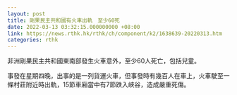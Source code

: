 ```yaml
---
layout: post
title: 剛果民主共和國有火車出軌　至少60死
date: 2022-03-13 03:32:15.000000000 +08:00
link: https://news.rthk.hk/rthk/ch/component/k2/1638639-20220313.htm
categories: rthk
---
```


非洲剛果民主共和國東南部發生火車意外，至少60人死亡，包括兒童。

事發在星期四晚，出事的是一列貨運火車，但事發時有幾百人在車上，火車駛至一條村莊附近時出軌，15節車廂當中有7節跌入峽谷，造成嚴重死傷。
